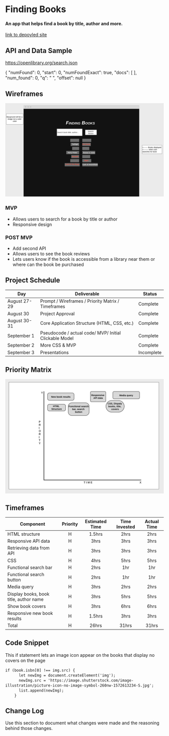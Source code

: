 # Finding Books

#### An app that helps find a book by title, author and more.

[link to depoyled site](https://greciacas.github.io/finding-books/)

## API and Data Sample

https://openlibrary.org/search.json

{
"numFound": 0,
"start": 0,
"numFoundExact": true,
"docs": [ ],
"num_found": 0,
"q": " ",
"offset": null
}

## Wireframes

![](images/Screen%20Shot%202021-08-28%20at%206.50.29%20PM.png)

### MVP

- Allows users to search for a book by title or author
- Responsive design

### POST MVP

- Add second API
- Allows users to see the book reviews
- Lets users know if the book is accessible from a library near them or where can the book be purchased

## Project Schedule

| Day          | Deliverable                                            | Status     |
| ------------ | ------------------------------------------------------ | ---------- |
| August 27-29 | Prompt / Wireframes / Priority Matrix / Timeframes     | Complete   |
| August 30    | Project Approval                                       | Complete   |
| August 30-31 | Core Application Structure (HTML, CSS, etc.)           | Complete   |
| September 1  | Pseudocode / actual code/ MVP/ Initial Clickable Model | Complete   |
| September 2  | More CSS & MVP                                         | Complete   |
| September 3  | Presentations                                          | Incomplete |

## Priority Matrix

![](images/Screen%20Shot%202021-08-29%20at%208.03.41%20PM.png)

## Timeframes

| Component                              | Priority | Estimated Time | Time Invested | Actual Time |
| -------------------------------------- | :------: | :------------: | :-----------: | :---------: |
| HTML structure                         |    H     |     1.5hrs     |     2hrs      |    2hrs     |
| Responsive API data                    |    H     |      3hrs      |     3hrs      |    3hrs     |
| Retrieving data from API               |    H     |      3hrs      |     3hrs      |    3hrs     |
| CSS                                    |    H     |      4hrs      |     5hrs      |    5hrs     |
| Functional search bar                  |    H     |      2hrs      |      1hr      |     1hr     |
| Functional search button               |    H     |      2hrs      |      1hr      |     1hr     |
| Media query                            |    H     |      3hrs      |     2hrs      |    2hrs     |
| Display books, book title, author name |    H     |      3hrs      |     5hrs      |    5hrs     |
| Show book covers                       |    H     |      3hrs      |     6hrs      |    6hrs     |
| Responsive new book results            |    H     |     1.5hrs     |     3hrs      |    3hrs     |
| Total                                  |    H     |     26hrs      |     31hrs     |    31hrs    |

## Code Snippet

This if statement lets an image icon appear on the books that display no covers on the page

```
if (book.isbn[0] !== img.src) {
      let newImg = document.createElement('img');
      newImg.src = 'https://image.shutterstock.com/image-illustration/picture-icon-no-image-symbol-260nw-1572613234-S.jpg';
      list.append(newImg);
    }
```

## Change Log

Use this section to document what changes were made and the reasoning behind those changes.
